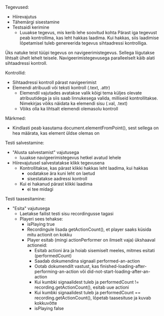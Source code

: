 Tegevused:
- Hiirevajutus
- Tähemärgi sisestamine
- Testsaidi kerimine
  - Luuakse tegevus, mis kerib lehe soovitud kohta
Pärast iga tegevust peab kontrollima, kas leht hakkas laadima. Kui hakkas, siis laadimise lõpetamisel tuleb genereerida tegevus sihtaadressi kontrolliga.

Üks natuke teist tüüpi tegevus on navigeerimistegevus. Sellega liigutakse lihtsalt ühelt lehelt teisele. Navigeerimistegevusega paralleelselt käib alati sihtaadressi kontroll.

Kontrollid:
- Sihtaadressi kontroll pärast navigeerimist
- Elemendi atribuudi või teksti kontroll (.text, .attr)
  - Elemendil vajutades avatakse valik kõigi tema küljes olevate atribuutidega ja siis saab linnukesega valida, milliseid kontrollitakse. Nimekirjas võiks näidata ka elemendi sisu (.val, .text)
  - Võiks olla ka lihtsalt elemendi olemasolu kontroll

Märkmed:
- Kindlasti peab kasutama document.elementFromPoint(), sest sellega on hea määrata, kas element üldse olemas on

Testi salvestamine:
- "Alusta salvestamist" vajutusega
  - luuakse navigeerimistegevus hetkel avatud lehele
- Hiirevajutusel salvestatakse klikk tegevusena
  - Kontrollitakse, kas pärast klikki hakkas leht laadima, kui hakkas
    - oodatakse ära kuni leht on laetud
    - sisestatakse aadressi kontroll
  - Kui ei hakanud pärast klikki laadima
    - ei tee midagi

Testi taasesitamine:
- "Esita" vajutusega
  - Laetakse failist testi sisu recordingusse tagasi
  - Playeri sees tehakse:
    - isPlaying true
    - Recordingule lisada getActionCount(), et player saaks küsida mitu actionit on kokku
    - Player esitab (mingi actionPerformer on ilmselt vaja) ükshaaval actioneid:
      - Esitab actioni ära ja hoiab sisemiselt meeles, mitmes esitati (performedCount)
      - Saadab dokumendina signaali performed-an-action
      - Ootab dokumendilt vastust, kas finished-loading-after-performing-an-action või  did-not-start-loading-after-an-action
      - Kui kumbki signaalidest tuleb ja performedCount != recording.getActionCount(), esitab uue actioni
      - Kui kumbki signaalidest tuleb ja performedCount == recording.getActionCount(),
      lõpetab taasesituse ja kuvab kokkuvõtte
      - isPlaying false
